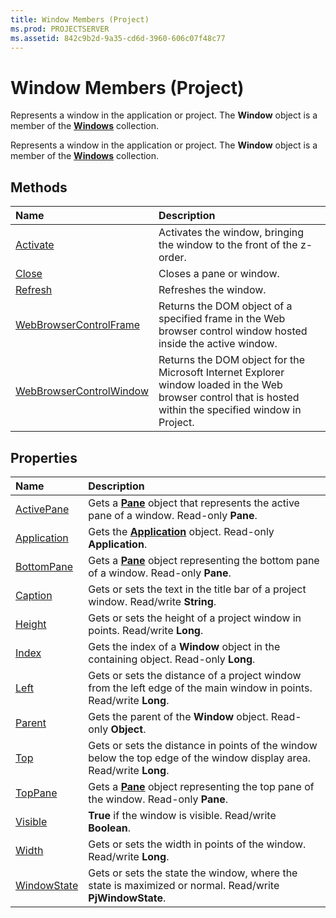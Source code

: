 ```yaml
---
title: Window Members (Project)
ms.prod: PROJECTSERVER
ms.assetid: 842c9b2d-9a35-cd6d-3960-606c07f48c77
---
```



# Window Members (Project)
Represents a window in the application or project. The  **Window** object is a member of the **[Windows](windows-object-project.md)** collection.

Represents a window in the application or project. The  **Window** object is a member of the **[Windows](windows-object-project.md)** collection.


## Methods



|**Name**|**Description**|
|:-----|:-----|
|[Activate](window-activate-method-project.md)|Activates the window, bringing the window to the front of the z-order.|
|[Close](window-close-method-project.md)|Closes a pane or window.|
|[Refresh](window-refresh-method-project.md)|Refreshes the window.|
|[WebBrowserControlFrame](window-webbrowsercontrolframe-method-project.md)|Returns the DOM object of a specified frame in the Web browser control window hosted inside the active window.|
|[WebBrowserControlWindow](window-webbrowsercontrolwindow-method-project.md)|Returns the DOM object for the Microsoft Internet Explorer window loaded in the Web browser control that is hosted within the specified window in Project.|

## Properties



|**Name**|**Description**|
|:-----|:-----|
|[ActivePane](window-activepane-property-project.md)|Gets a  **[Pane](pane-object-project.md)** object that represents the active pane of a window. Read-only **Pane**.|
|[Application](window-application-property-project.md)|Gets the  **[Application](application-object-project.md)** object. Read-only **Application**.|
|[BottomPane](window-bottompane-property-project.md)|Gets a  **[Pane](pane-object-project.md)** object representing the bottom pane of a window. Read-only **Pane**.|
|[Caption](window-caption-property-project.md)|Gets or sets the text in the title bar of a project window. Read/write  **String**.|
|[Height](window-height-property-project.md)|Gets or sets the height of a project window in points. Read/write  **Long**.|
|[Index](window-index-property-project.md)|Gets the index of a  **Window** object in the containing object. Read-only **Long**.|
|[Left](window-left-property-project.md)|Gets or sets the distance of a project window from the left edge of the main window in points. Read/write  **Long**.|
|[Parent](window-parent-property-project.md)|Gets the parent of the  **Window** object. Read-only **Object**.|
|[Top](window-top-property-project.md)|Gets or sets the distance in points of the window below the top edge of the window display area. Read/write  **Long**.|
|[TopPane](window-toppane-property-project.md)|Gets a  **[Pane](pane-object-project.md)** object representing the top pane of the window. Read-only **Pane**.|
|[Visible](window-visible-property-project.md)|**True** if the window is visible. Read/write **Boolean**.|
|[Width](window-width-property-project.md)|Gets or sets the width in points of the window. Read/write  **Long**.|
|[WindowState](window-windowstate-property-project.md)|Gets or sets the state the window, where the state is maximized or normal. Read/write  **PjWindowState**.|

